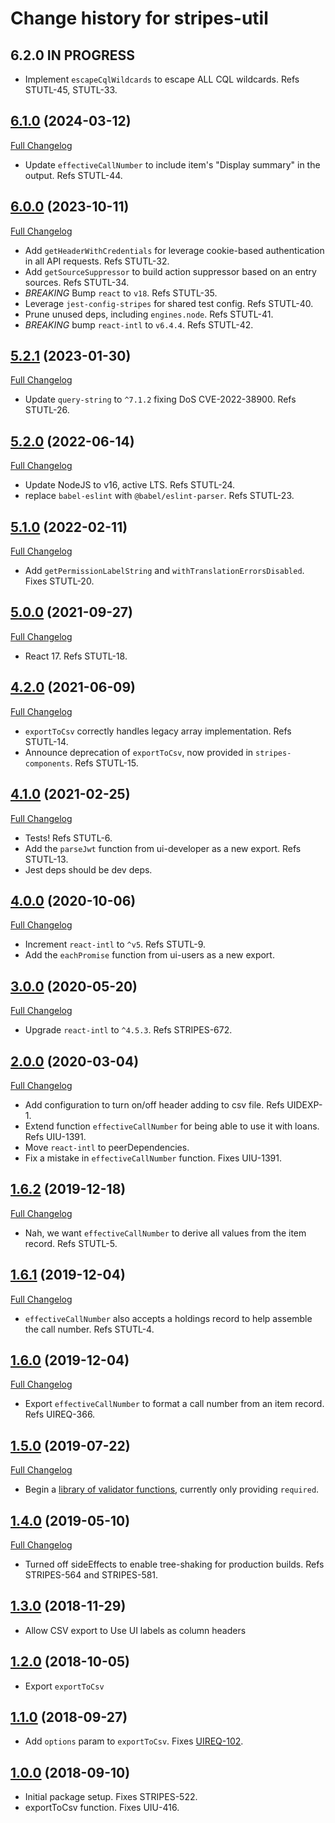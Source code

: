 # Change history for stripes-util

## 6.2.0 IN PROGRESS

* Implement `escapeCqlWildcards` to escape ALL CQL wildcards. Refs STUTL-45, STUTL-33.

## [6.1.0](https://github.com/folio-org/stripes-util/tree/v6.1.0) (2024-03-12)
[Full Changelog](https://github.com/folio-org/stripes-util/compare/v6.0.0...v6.1.0)

* Update `effectiveCallNumber` to include item's "Display summary" in the output. Refs STUTL-44.

## [6.0.0](https://github.com/folio-org/stripes-util/tree/v6.0.0) (2023-10-11)
[Full Changelog](https://github.com/folio-org/stripes-util/compare/v5.2.1...v6.0.0)

* Add `getHeaderWithCredentials` for leverage cookie-based authentication in all API requests. Refs STUTL-32.
* Add `getSourceSuppressor` to build action suppressor based on an entry sources. Refs STUTL-34.
* *BREAKING* Bump `react` to `v18`. Refs STUTL-35.
* Leverage `jest-config-stripes` for shared test config. Refs STUTL-40.
* Prune unused deps, including `engines.node`. Refs STUTL-41.
* *BREAKING* bump `react-intl` to `v6.4.4`. Refs STUTL-42.

## [5.2.1](https://github.com/folio-org/stripes-util/tree/v5.2.1) (2023-01-30)
[Full Changelog](https://github.com/folio-org/stripes-util/compare/v5.2.0...v5.2.1)

* Update `query-string` to `^7.1.2` fixing DoS CVE-2022-38900. Refs STUTL-26.

## [5.2.0](https://github.com/folio-org/stripes-util/tree/v5.2.0) (2022-06-14)
[Full Changelog](https://github.com/folio-org/stripes-util/compare/v5.1.0...v5.2.0)

* Update NodeJS to v16, active LTS. Refs STUTL-24.
* replace `babel-eslint` with `@babel/eslint-parser`. Refs STUTL-23.

## [5.1.0](https://github.com/folio-org/stripes-util/tree/v5.1.0) (2022-02-11)
[Full Changelog](https://github.com/folio-org/stripes-util/compare/v5.0.0...v5.1.0)

* Add `getPermissionLabelString` and `withTranslationErrorsDisabled`. Fixes STUTL-20.

## [5.0.0](https://github.com/folio-org/stripes-util/tree/v5.0.0) (2021-09-27)
[Full Changelog](https://github.com/folio-org/stripes-util/compare/v4.2.0...v5.0.0)

* React 17. Refs STUTL-18.

## [4.2.0](https://github.com/folio-org/stripes-util/tree/v4.2.0) (2021-06-09)
[Full Changelog](https://github.com/folio-org/stripes-util/compare/v4.1.0...v4.2.0)

* `exportToCsv` correctly handles legacy array implementation. Refs STUTL-14.
* Announce deprecation of `exportToCsv`, now provided in `stripes-components`. Refs STUTL-15.

## [4.1.0](https://github.com/folio-org/stripes-util/tree/v4.1.0) (2021-02-25)
[Full Changelog](https://github.com/folio-org/stripes-util/compare/v4.0.0...v4.1.0)

* Tests! Refs STUTL-6.
* Add the `parseJwt` function from ui-developer as a new export. Refs STUTL-13.
* Jest deps should be dev deps.

## [4.0.0](https://github.com/folio-org/stripes-util/tree/v4.0.0) (2020-10-06)
[Full Changelog](https://github.com/folio-org/stripes-util/compare/v3.0.0...v4.0.0)

* Increment `react-intl` to `^v5`. Refs STUTL-9.
* Add the `eachPromise` function from ui-users as a new export.

## [3.0.0](https://github.com/folio-org/stripes-util/tree/v3.0.0) (2020-05-20)
[Full Changelog](https://github.com/folio-org/stripes-util/compare/v2.0.0...v3.0.0)

* Upgrade `react-intl` to `^4.5.3`. Refs STRIPES-672.

## [2.0.0](https://github.com/folio-org/stripes-util/tree/v2.0.0) (2020-03-04)
[Full Changelog](https://github.com/folio-org/stripes-util/compare/v1.6.2...v2.0.0)

* Add configuration to turn on/off header adding to csv file. Refs UIDEXP-1.
* Extend function `effectiveCallNumber` for being able to use it with loans. Refs UIU-1391.
* Move `react-intl` to peerDependencies.
* Fix a mistake in `effectiveCallNumber` function. Fixes UIU-1391.

## [1.6.2](https://github.com/folio-org/stripes-util/tree/v1.6.2) (2019-12-18)
[Full Changelog](https://github.com/folio-org/stripes-util/compare/v1.6.1...v1.6.2)

* Nah, we want `effectiveCallNumber` to derive all values from the item record. Refs STUTL-5.

## [1.6.1](https://github.com/folio-org/stripes-util/tree/v1.6.1) (2019-12-04)
[Full Changelog](https://github.com/folio-org/stripes-util/compare/v1.6.0...v1.6.1)

* `effectiveCallNumber` also accepts a holdings record to help assemble the call number. Refs STUTL-4.

## [1.6.0](https://github.com/folio-org/stripes-util/tree/v1.6.0) (2019-12-04)
[Full Changelog](https://github.com/folio-org/stripes-util/compare/v1.5.0...v1.6.0)

* Export `effectiveCallNumber` to format a call number from an item record. Refs UIREQ-366.

## [1.5.0](https://github.com/folio-org/stripes-util/tree/v1.4.0) (2019-07-22)
[Full Changelog](https://github.com/folio-org/stripes-util/compare/v1.4.0...v1.5.0)

* Begin a [library of validator functions](validators), currently only providing `required`.

## [1.4.0](https://github.com/folio-org/stripes-util/tree/v1.4.0) (2019-05-10)
[Full Changelog](https://github.com/folio-org/stripes-util/compare/v1.3.0...v1.4.0)

* Turned off sideEffects to enable tree-shaking for production builds. Refs STRIPES-564 and STRIPES-581.

## [1.3.0](https://github.com/folio-org/stripes-util/tree/v1.3.0) (2018-11-29)

* Allow CSV export to Use UI labels as column headers

## [1.2.0](https://github.com/folio-org/stripes-util/tree/v1.2.0) (2018-10-05)

* Export `exportToCsv`

## [1.1.0](https://github.com/folio-org/stripes-util/tree/v1.1.0) (2018-09-27)

* Add `options` param to `exportToCsv`. Fixes [UIREQ-102](https://issues.folio.org/browse/UIREQ-102).

## [1.0.0](https://github.com/folio-org/stripes-util/tree/v1.0.0) (2018-09-10)

* Initial package setup. Fixes STRIPES-522.
* exportToCsv function. Fixes UIU-416.
